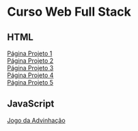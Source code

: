 # Curso Web Full Stack
 
 <h2> HTML </h2>
 
 <a href="https://juninho15830.github.io/Curso-Web-Full-Stack/HTML/Projeto-01/"> Página Projeto 1</a> <br>
 <a href="https://juninho15830.github.io/Curso-Web-Full-Stack/HTML/Projeto-02/"> Página Projeto 2</a> <br>
 <a href="https://juninho15830.github.io/Curso-Web-Full-Stack/HTML/Projeto-03/"> Página Projeto 3</a> <br>
 <a href="https://juninho15830.github.io/Curso-Web-Full-Stack/HTML/Projeto-04/"> Página Projeto 4</a> <br>
 <a href="https://juninho15830.github.io/Curso-Web-Full-Stack/HTML/Projeto-05/"> Página Projeto 5</a>

<h2> JavaScript </h2>

<a href="https://juninho15830.github.io/Curso-Web-Full-Stack/JavaScript/Algoritmos%20e%20Logica%20de%20Programa%C3%A7%C3%A3o%20com%20JavaScript/11-jogo%20da%20advinhacao%20com%20HTML%20e%20CSS"> Jogo da Advinhação</a>
